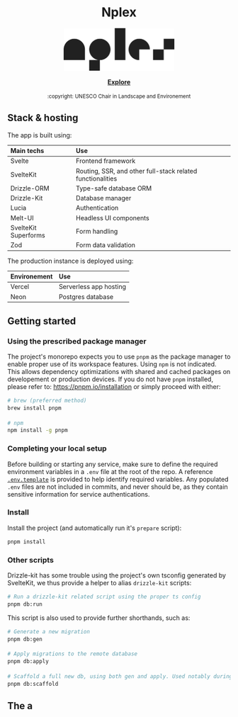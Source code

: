<h1 align="center">Nplex</h1>

<p align="center">
  <img width="250" height="auto" src="/static/logo.svg" alt="nplex">
</p>

<p align="center">
  <a href="www.nplex.design"><b>Explore</b></a>
</p>
<p align="center">
  <small>:copyright: UNESCO Chair in Landscape and Environement</small>
</p>

## Stack & hosting

The app is built using:

| Main techs           | Use                                                        |
| :------------------- | :--------------------------------------------------------- |
| Svelte               | Frontend framework                                         |
| SvelteKit            | Routing, SSR, and other full-stack related functionalities |
| Drizzle-ORM          | Type-safe database ORM                                     |
| Drizzle-Kit          | Database manager                                           |
| Lucia                | Authentication                                             |
| Melt-UI              | Headless UI components                                     |
| SvelteKit Superforms | Form handling                                              |
| Zod                  | Form data validation                                       |

The production instance is deployed using:

| Environement | Use                    |
| :----------- | :--------------------- |
| Vercel       | Serverless app hosting |
| Neon         | Postgres database      |

## Getting started

### Using the prescribed package manager

The project's monorepo expects you to use `pnpm` as the package manager to enable proper use of its
workspace features. Using `npm` is not indicated. This allows dependency optimizations with shared
and cached packages on developement or production devices. If you do not have `pnpm` installed,
please refer to: <https://pnpm.io/installation> or simply proceed with either:

```sh
# brew (preferred method)
brew install pnpm

# npm
npm install -g pnpm
```

### Completing your local setup

Before building or starting any service, make sure to define the required environment variables in a
`.env` file at the root of the repo. A reference [`.env.template`](.env.template) is provided to
help identify required variables. Any populated `.env` files are not included in commits, and never
should be, as they contain sensitive information for service authentications.

### Install

Install the project (and automatically run it's `prepare` script):

```sh
pnpm install
```

### Other scripts

Drizzle-kit has some trouble using the project's own tsconfig generated by SvelteKit, we thus
provide a helper to alias `drizzle-kit` scripts:

```sh
# Run a drizzle-kit related script using the proper ts config
pnpm db:run
```

This script is also used to provide further shorthands, such as:

```sh
# Generate a new migration
pnpm db:gen

# Apply migrations to the remote database
pnpm db:apply

# Scaffold a full new db, using both gen and apply. Used notably during quick testing.
pnpm db:scaffold
```

## The a

